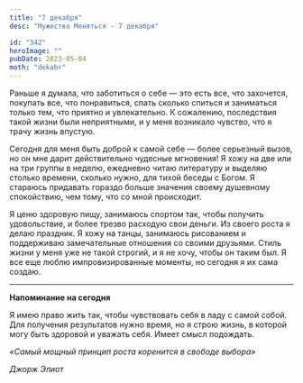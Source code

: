 ```yaml
---
title: "7 декабря"
desc: "Мужество Меняться - 7 декабря"

id: "342"
heroImage: ""
pubDate: 2023-05-04
moth: "dekabr"
---
```


Раньше я думала, что заботиться о себе — это есть все, что захочется, покупать
все, что понравиться, спать сколько спиться и заниматься только тем, что
приятно и увлекательно. К сожалению, последствия такой жизни были неприятными,
и у меня возникало чувство, что я трачу жизнь впустую.

Сегодня для меня быть доброй к самой себе — более серьезный вызов, но он мне
дарит действительно чудесные мгновения! Я хожу на две или на три группы в
неделю, ежедневно читаю литературу и выделяю столько времени, сколько нужно,
для тихой беседы с Богом. Я стараюсь придавать гораздо больше значения своему
душевному спокойствию, чем тому, что со мной происходит.

Я ценю здоровую пищу, занимаюсь спортом так, чтобы получить удовольствие, и
более трезво расходую свои деньги. Из своего роста я делаю праздник. Я хожу на
танцы, занимаюсь рисованием и поддерживаю замечательные отношения со своими
друзьями. Стиль жизни у меня уже не такой строгий, и я не хочу, чтобы он таким
был. Я все еще люблю импровизированные моменты, но сегодня я их сама создаю.

---

**Напоминание на сегодня**

Я имею право жить так, чтобы чувствовать себя в ладу с самой собой. Для
получения результатов нужно время, но я строю жизнь, в которой могу быть
здоровой и уважать себя. Имеет смысл подождать.

_«Самый мощный принцип роста коренится в свободе выбора»_

_Джорж Элиот_
